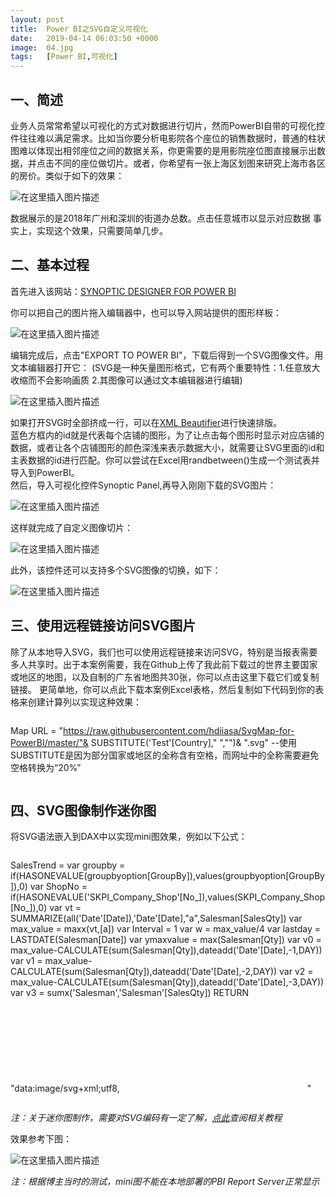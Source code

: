 ```yaml
---
layout: post
title:  Power BI之SVG自定义可视化
date:   2019-04-14 06:03:50 +0000
image:  04.jpg
tags:   [Power BI,可视化]
---
```


一、简述
-----
业务人员常常希望以可视化的方式对数据进行切片，然而PowerBI自带的可视化控件往往难以满足需求。比如当你要分析电影院各个座位的销售数据时，普通的柱状图难以体现出相邻座位之间的数据关系，你更需要的是用影院座位图直接展示出数据，并点击不同的座位做切片。或者，你希望有一张上海区划图来研究上海市各区的房价。类似于如下的效果：

![在这里插入图片描述](https://img-blog.csdnimg.cn/20191129112616807.png?x-oss-process=image/watermark,type_ZmFuZ3poZW5naGVpdGk,shadow_10,text_d3d3LmQtYmkudGVjaA==,size_16,color_FFFFFF,t_70)

数据展示的是2018年广州和深圳的街道办总数。点击任意城市以显示对应数据
事实上，实现这个效果，只需要简单几步。

二、基本过程
-----
首先进入该网站：[SYNOPTIC DESIGNER FOR POWER BI](https://synoptic.design/)

你可以把自己的图片拖入编辑器中，也可以导入网站提供的图形样板：

![在这里插入图片描述](https://img-blog.csdnimg.cn/20191129112319324.png?x-oss-process=image/watermark,type_ZmFuZ3poZW5naGVpdGk,shadow_10,text_d3d3LmQtYmkudGVjaA==,size_16,color_FFFFFF,t_70)

编辑完成后，点击"EXPORT TO POWER BI"，下载后得到一个SVG图像文件。用文本编辑器打开它：
(SVG是一种矢量图形格式，它有两个重要特性：1.任意放大收缩而不会影响画质 2.其图像可以通过文本编辑器进行编辑)

![在这里插入图片描述](https://img-blog.csdnimg.cn/20191129112759150.png?x-oss-process=image/watermark,type_ZmFuZ3poZW5naGVpdGk,shadow_10,text_d3d3LmQtYmkudGVjaA==,size_16,color_FFFFFF,t_70)

如果打开SVG时全部挤成一行，可以在[XML Beautifier](http://xmlbeautifier.com/)进行快速排版。  
蓝色方框内的id就是代表每个店铺的图形，为了让点击每个图形时显示对应店铺的数据，或者让各个店铺图形的颜色深浅来表示数据大小，就需要让SVG里面的id和主表数据的id进行匹配。你可以尝试在Excel用randbetween()生成一个测试表并导入到PowerBI。  
然后，导入可视化控件Synoptic Panel,再导入刚刚下载的SVG图片：

![在这里插入图片描述](https://img-blog.csdnimg.cn/20191129112931958.png?x-oss-process=image/watermark,type_ZmFuZ3poZW5naGVpdGk,shadow_10,text_d3d3LmQtYmkudGVjaA==,size_16,color_FFFFFF,t_70)

这样就完成了自定义图像切片：

![在这里插入图片描述](https://img-blog.csdnimg.cn/20191129112953656.png?x-oss-process=image/watermark,type_ZmFuZ3poZW5naGVpdGk,shadow_10,text_d3d3LmQtYmkudGVjaA==,size_16,color_FFFFFF,t_70)

此外，该控件还可以支持多个SVG图像的切换，如下：

![在这里插入图片描述](https://img-blog.csdnimg.cn/20191129113023402.png?x-oss-process=image/watermark,type_ZmFuZ3poZW5naGVpdGk,shadow_10,text_d3d3LmQtYmkudGVjaA==,size_16,color_FFFFFF,t_70)

三、使用远程链接访问SVG图片
-----
除了从本地导入SVG，我们也可以使用远程链接来访问SVG，特别是当报表需要多人共享时。出于本案例需要，我在Github上传了我此前下载过的世界主要国家或地区的地图，以及自制的广东省地图共30张，你可以点击这里下载它们或复制链接。
更简单地，你可以点此下载本案例Excel表格，然后复制如下代码到你的表格来创建计算列以实现这种效果：

>```Python
Map URL = 
"https://raw.githubusercontent.com/hdiiasa/SvgMap-for-PowerBI/master/"&
SUBSTITUTE('Test'[Country]," ","")&
".svg"
--使用SUBSTITUTE是因为部分国家或地区的全称含有空格，而网址中的全称需要避免空格转换为“20%”
>```

四、SVG图像制作迷你图
-----

将SVG语法嵌入到DAX中以实现mini图效果，例如以下公式：

>```Python
SalesTrend = 
var
groupby = if(HASONEVALUE(groupbyoption[GroupBy]),values(groupbyoption[GroupBy]),0)
var
ShopNo = if(HASONEVALUE('SKPI_Company_Shop'[No_]),values(SKPI_Company_Shop[No_]),0)
var vt = SUMMARIZE(all('Date'[Date]),'Date'[Date],"a",Salesman[SalesQty])
var max_value = 
maxx(vt,[a])
var
Interval = 1
var
w = max_value/4
var
lastday = LASTDATE(Salesman[Date])
var ymaxvalue = max(Salesman[Qty])
var
v0 = max_value-CALCULATE(sum(Salesman[Qty]),dateadd('Date'[Date],-1,DAY))
var
v1 = max_value-CALCULATE(sum(Salesman[Qty]),dateadd('Date'[Date],-2,DAY))
var
v2 = max_value-CALCULATE(sum(Salesman[Qty]),dateadd('Date'[Date],-3,DAY))
var
v3 = sumx('Salesman','Salesman'[SalesQty])
RETURN
"data:image/svg+xml;utf8,<svg xmlns='http://www.w3.org/2000/svg' x='0px' y='0px' viewBox='0 0 "&max_value&","&max_value&"'><rect x='"&w&"' y='"&v0&"' width='"&w&"' height='"&max_value&"' style='fill:%2301B8AA;stroke-width:2;stroke:white' /><rect x='"&w*2&"' y='"&v1&"' width='"&w&"' height='"&max_value&"' style='fill:%3351A8AA;stroke-width:2;stroke:white' /><rect x='"&w*3&"' y='"&v2&"' width='"&w&"' height='"&max_value&"' style='fill:%3351A8AA;stroke-width:2;stroke:white' /></svg>"
>```

*注：关于迷你图制作，需要对SVG编码有一定了解，[点此](https://developer.mozilla.org/zh-CN/docs/Web/SVG/Tutorial)查阅相关教程*

效果参考下图：

![在这里插入图片描述](https://img-blog.csdnimg.cn/20191129114805660.png?x-oss-process=image/watermark,type_ZmFuZ3poZW5naGVpdGk,shadow_10,text_d3d3LmQtYmkudGVjaA==,size_16,color_FFFFFF,t_70)

​*注：根据博主当时的测试，mini图不能在本地部署的PBI Report Server正常显示*
